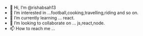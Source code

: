 - 👋 Hi, I’m @rishabsah13
- 👀 I’m interested in ...football,cooking,travelling,riding and so on.
- 🌱 I’m currently learning ... react.
- 💞️ I’m looking to collaborate on ... js,react,node.
- 📫 How to reach me ...

<!---
rishabsah13/rishabsah13 is a ✨ special ✨ repository because its `README.md` (this file) appears on your GitHub profile.
You can click the Preview link to take a look at your changes.
--->
